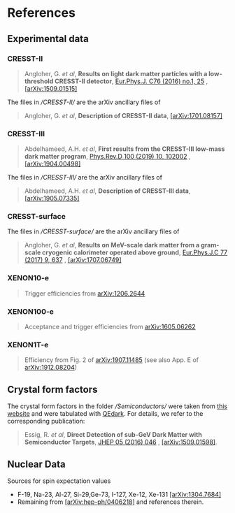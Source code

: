 # References

## Experimental data

### CRESST-II

> Angloher, G. *et al*, **Results on light dark matter particles with a low-threshold CRESST-II detector**, [Eur.Phys.J. C76 (2016) no.1, 25](https://doi.org/10.1140/epjc/s10052-016-3877-3) , [[arXiv:1509.01515]](https://arxiv.org/abs/1509.01515)

The files in */CRESST-II/* are the arXiv ancillary files of

> Angloher, G. *et al*, **Description of CRESST-II data**, [[arXiv:1701.08157]](https://arxiv.org/abs/1701.08157)

### CRESST-III

> Abdelhameed, A.H. *et al*, **First results from the CRESST-III low-mass dark matter program**, [Phys.Rev.D 100 (2019) 10, 102002](https://journals.aps.org/prd/abstract/10.1103/PhysRevD.100.102002) , [[arXiv:1904.00498]](https://arxiv.org/abs/1904.00498)

The files in */CRESST-III/* are the arXiv ancillary files of

> Abdelhameed, A.H. *et al*, **Description of CRESST-III data**, [[arXiv:1905.07335]](https://arxiv.org/abs/1905.07335)

### CRESST-surface

The files in */CRESST-surface/* are the arXiv ancillary files of

> Angloher, G. *et al*, **Results on MeV-scale dark matter from a gram-scale cryogenic calorimeter operated above ground**, [Eur.Phys.J.C 77 (2017) 9, 637](https://link.springer.com/article/10.1140%2Fepjc%2Fs10052-017-5223-9) , [[arXiv:1707.06749]](https://arxiv.org/abs/1707.06749)

### XENON10-e

> Trigger efficiencies from [arXiv:1206.2644](https://arxiv.org/abs/1206.2644)

### XENON100-e

> Acceptance and trigger efficiencies from [arXiv:1605.06262](https://arxiv.org/abs/1605.06262)

### XENON1T-e
> Efficiency from Fig. 2 of [arXiv:1907.11485](https://arxiv.org/abs/1907.11485) (see also App. E of [arXiv:1912.08204](https://arxiv.org/abs/1912.08204))

## Crystal form factors
The crystal form factors in the folder */Semiconductors/* were taken from [this website](http://ddldm.physics.sunysb.edu/ddlDM/) and were tabulated with [QEdark](https://github.com/adrian-soto/QEdark_repo). For details, we refer to the corresponding publication:

>Essig, R. *et al*, **Direct Detection of sub-GeV Dark Matter with Semiconductor Targets**, [JHEP 05 (2016) 046](https://link.springer.com/article/10.1007/JHEP05(2016)046) , [[arXiv:1509.01598]](https://arxiv.org/abs/1509.01598).

## Nuclear Data
Sources for spin expectation values
		
- F-19, Na-23, Al-27, Si-29,Ge-73, I-127, Xe-12, Xe-131	[[arXiv:1304.7684]](https://arxiv.org/abs/1304.7684)
- Remaining from [[arXiv:hep-ph/0406218]](https://arxiv.org/abs/hep-ph/0406218) and references therein.